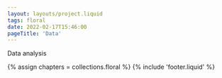 ```yaml
---
layout: layouts/project.liquid
tags: floral
date: 2022-02-17T15:46:00
pageTitle: 'Data'
---
```


Data analysis

{% assign chapters = collections.floral %}
{% include 'footer.liquid' %}